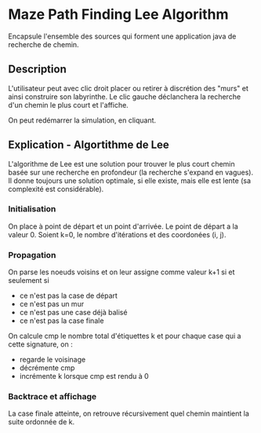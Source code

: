 ﻿# Maze Path Finding Lee Algorithm

Encapsule l'ensemble des sources qui forment une application java de recherche de chemin.

## Description

L'utilisateur peut avec clic droit placer ou retirer à discrétion des "murs" et ainsi construire son labyrinthe. Le clic gauche déclanchera la recherche d'un chemin le plus court et l'affiche.

On peut redémarrer la simulation, en cliquant.

## Explication - Algortithme de Lee

L'algorithme de Lee est une solution pour trouver le plus court chemin basée sur une recherche en profondeur (la recherche s'expand en vagues). Il donne toujours une solution optimale, si elle existe, mais elle est lente (sa complexité est considérable).

### Initialisation

On place à point de départ et un point d'arrivée. Le point de départ a la valeur 0.
Soient k=0, le nombre d'itérations et des coordonées (i, j).

### Propagation

On parse les noeuds voisins et on leur assigne comme valeur k+1 si et seulement si
- ce n'est pas la case de départ
- ce n'est pas un mur
- ce n'est pas une case déjà balisé
- ce n'est pas la case finale

On calcule cmp le nombre total d'étiquettes k et pour chaque case qui a cette signature, on :
- regarde le voisinage
- décrémente cmp
- incrémente k lorsque cmp est rendu à 0

### Backtrace et affichage

La case finale atteinte, on retrouve récursivement quel chemin maintient la suite ordonnée de k.
